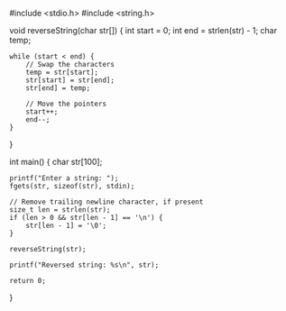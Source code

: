 #include <stdio.h>
#include <string.h>

void reverseString(char str[]) {
    int start = 0;
    int end = strlen(str) - 1;
    char temp;

    while (start < end) {
        // Swap the characters
        temp = str[start];
        str[start] = str[end];
        str[end] = temp;

        // Move the pointers
        start++;
        end--;
    }
}

int main() {
    char str[100];

    printf("Enter a string: ");
    fgets(str, sizeof(str), stdin);

    // Remove trailing newline character, if present
    size_t len = strlen(str);
    if (len > 0 && str[len - 1] == '\n') {
        str[len - 1] = '\0';
    }

    reverseString(str);

    printf("Reversed string: %s\n", str);

    return 0;
}
